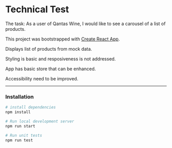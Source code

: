 # Technical Test

The task: As a user of Qantas Wine, I would like to see a carousel of a list of products.

This project was bootstrapped with [Create React App](https://github.com/facebook/create-react-app).

Displays list of products from mock data.

Styling is basic and resposiveness is not addressed.

App has basic store that can be enhanced.

Accessibility need to be improved.

---

### Installation

```bash
# install dependencies
npm install

# Run local development server
npm run start

# Run unit tests
npm run test
```

